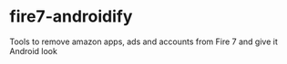 # fire7-androidify
Tools to remove amazon apps, ads and accounts from Fire 7 and give it Android look
